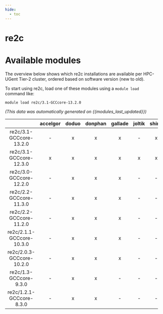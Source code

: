 ```yaml
---
hide:
  - toc
---
```


re2c
====

# Available modules


The overview below shows which re2c installations are available per HPC-UGent Tier-2 cluster, ordered based on software version (new to old).

To start using re2c, load one of these modules using a `module load` command like:

```shell
module load re2c/3.1-GCCcore-13.2.0
```

*(This data was automatically generated on {{modules_last_updated}})*  

| |accelgor|doduo|donphan|gallade|joltik|shinx|skitty|
| :---: | :---: | :---: | :---: | :---: | :---: | :---: | :---: |
|re2c/3.1-GCCcore-13.2.0|-|x|x|x|-|x|x|
|re2c/3.1-GCCcore-12.3.0|x|x|x|x|x|x|x|
|re2c/3.0-GCCcore-12.2.0|-|x|x|x|-|-|-|
|re2c/2.2-GCCcore-11.3.0|-|x|x|x|-|-|-|
|re2c/2.2-GCCcore-11.2.0|-|x|x|x|-|-|-|
|re2c/2.1.1-GCCcore-10.3.0|-|x|x|x|-|-|-|
|re2c/2.0.3-GCCcore-10.2.0|-|x|x|x|-|-|-|
|re2c/1.3-GCCcore-9.3.0|-|x|x|-|-|-|-|
|re2c/1.2.1-GCCcore-8.3.0|-|x|x|-|-|-|-|
